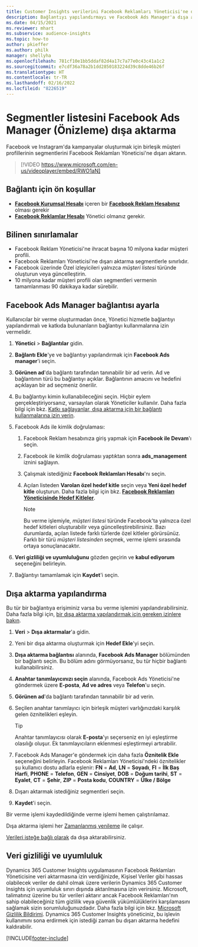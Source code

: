 ```yaml
---
title: Customer Insights verilerini Facebook Reklamları Yöneticisi'ne dışarı aktarma (video içerir)
description: Bağlantıyı yapılandırmayı ve Facebook Ads Manager'a dışa aktarmayı öğrenin.
ms.date: 04/15/2021
ms.reviewer: mhart
ms.subservice: audience-insights
ms.topic: how-to
author: pkieffer
ms.author: philk
manager: shellyha
ms.openlocfilehash: 781cf10e1bb5ddaf82d4a17c7a77e0c43c41a1c2
ms.sourcegitcommit: e7cdf36a78a2b1dd2850183224d39c8dde46b26f
ms.translationtype: HT
ms.contentlocale: tr-TR
ms.lasthandoff: 02/16/2022
ms.locfileid: "8226519"
---
```

# <a name="export-segments-list-to-facebook-ads-manager-preview"></a>Segmentler listesini Facebook Ads Manager (Önizleme) dışa aktarma

Facebook ve Instagram'da kampanyalar oluşturmak için birleşik müşteri profillerinin segmentlerini Facebook Reklamları Yöneticisi'ne dışarı aktarın.

> [!VIDEO https://www.microsoft.com/en-us/videoplayer/embed/RWO1aN]

## <a name="prerequisites-for-connection"></a>Bağlantı için ön koşullar

- [**Facebook Kurumsal Hesabı**](https://business.facebook.com/) içeren bir [**Facebook Reklam Hesabınız**](https://www.facebook.com/business/learn/lessons/step-by-step-ads-manager-account) olması gerekir
- [**Facebook Reklamlar Hesabı**](https://www.facebook.com/business/learn/lessons/step-by-step-ads-manager-account) Yönetici olmanız gerekir.

## <a name="known-limitations"></a>Bilinen sınırlamalar

- Facebook Reklam Yöneticisi'ne ihracat başına 10 milyona kadar müşteri profili.
- Facebook Reklamları Yöneticisi'ne dışarı aktarma segmentlerle sınırlıdır.
- Facebook üzerinde Özel izleyicileri yalnızca *müşteri listesi* türünde oluşturun veya güncelleştirin.
- 10 milyona kadar müşteri profili olan segmentleri vermenin tamamlanması 90 dakikaya kadar sürebilir.

## <a name="set-up-connection-to-facebook-ads-manager"></a>Facebook Ads Manager bağlantısı ayarla

Kullanıcılar bir verme oluşturmadan önce, Yönetici hizmetle bağlantıyı yapılandırmalı ve katkıda bulunanların bağlantıyı kullanmalarına izin vermelidir.

1. **Yönetici** > **Bağlantılar** gidin.

1. **Bağlantı Ekle**'ye ve bağlantıyı yapılandırmak için **Facebook Ads manager**'i seçin.

1. **Görünen ad**'da bağlantı tarafından tanınabilir bir ad verin. Ad ve bağlantının türü bu bağlantıyı açıklar. Bağlantının amacını ve hedefini açıklayan bir ad seçmeniz önerilir.

1. Bu bağlantıyı kimin kullanabileceğini seçin. Hiçbir eylem gerçekleştiriyorsanız, varsayılan olarak Yöneticiler kullanılır. Daha fazla bilgi için bkz. [Katkı sağlayanlar, dışa aktarma için bir bağlantı kullanmalarına izin verin](connections.md#allow-contributors-to-use-a-connection-for-exports).

1. Facebook Ads ile kimlik doğrulaması: 

   1. Facebook Reklam hesabınıza giriş yapmak için **Facebook ile Devam**'ı seçin.

   1. Facebook ile kimlik doğrulaması yaptıktan sonra **ads_management** iznini sağlayın.

   1. Çalışmak istediğiniz **Facebook Reklamları Hesabı**'nı seçin.

   1. Açılan listeden **Varolan özel hedef kitle** seçin veya **Yeni özel hedef kitle** oluşturun. Daha fazla bilgi için bkz. [**Facebook Reklamları Yöneticisinde Hedef Kitleler**](https://www.facebook.com/business/help/744354708981227?id=2469097953376494).
      > [!NOTE]
      > Bu verme işlemiyle, *müşteri listesi* türünde Facebook'ta yalnızca özel hedef kitleleri oluşturabilir veya güncelleştirebilirsiniz. Bazı durumlarda, açılan listede farklı türlerde özel kitleler görürsünüz. Farklı bir türü *müşteri listesinden* seçmek, verme işlemi sırasında ortaya sonuçlanacaktır. 

1. **Veri gizliliği ve uyumluluğunu** gözden geçirin ve **kabul ediyorum** seçeneğini belirleyin.

1. Bağlantıyı tamamlamak için **Kaydet**'i seçin.

## <a name="configure-an-export"></a>Dışa aktarma yapılandırma

Bu tür bir bağlantıya erişiminiz varsa bu verme işlemini yapılandırabilirsiniz. Daha fazla bilgi için, [bir dışa aktarma yapılandırmak için gereken izinlere bakın](export-destinations.md#set-up-a-new-export).

1. **Veri** > **Dışa aktarmalar**'a gidin.

1. Yeni bir dışa aktarma oluşturmak için **Hedef Ekle**'yi seçin. 

1. **Dışa aktarma bağlantısı** alanında, **Facebook Ads Manager** bölümünden bir bağlantı seçin. Bu bölüm adını görmüyorsanız, bu tür hiçbir bağlantı kullanabilirsiniz.

1. **Anahtar tanımlayıcınızı seçin** alanında, Facebook Ads Yöneticisi'ne göndermek üzere **E-posta**, **Ad ve adres** veya **Telefon**'u seçin. 

1. **Görünen ad**'da bağlantı tarafından tanınabilir bir ad verin.

1. Seçilen anahtar tanımlayıcı için birleşik müşteri varlığınızdaki karşılık gelen öznitelikleri eşleyin.
   > [!TIP]
   > Anahtar tanımlayıcısı olarak **E-posta**'yı seçerseniz en iyi eşleştirme olasılığı oluşur. Ek tanımlayıcıların eklenmesi eşleştirmeyi artırabilir.

1. Facebook Ads Manager'e göndermek için daha fazla **Öznitelik Ekle** seçeneğini belirleyin. Facebook Reklamları Yöneticisi'ndeki öznitelikler şu kullanıcı dostu adlarla eşlenir: **FN** = **Ad**, **LN** = **Soyadı**, **FI** = **İlk Baş Harfi**, **PHONE** = **Telefon**, **GEN** = **Cinsiyet**, **DOB** = **Doğum tarihi**, **ST** = **Eyalet**, **CT** = **Şehir**, **ZIP** = **Posta kodu**, **COUNTRY** = **Ülke / Bölge**

1. Dışarı aktarmak istediğiniz segmentleri seçin.

1. **Kaydet**'i seçin.

Bir verme işlemi kaydedildiğinde verme işlemi hemen çalıştırılamaz.

Dışa aktarma işlemi her [Zamanlanmış yenileme](system.md#schedule-tab) ile çalışır. 

[Verileri isteğe bağlı olarak](export-destinations.md#run-exports-on-demand) da dışa aktarabilirsiniz. 

## <a name="data-privacy-and-compliance"></a>Veri gizliliği ve uyumluluk

Dynamics 365 Customer Insights uygulamasının Facebook Reklamları Yöneticisine veri aktarmasına izin verdiğinizde, Kişisel Veriler gibi hassas olabilecek veriler de dahil olmak üzere verilerin Dynamics 365 Customer Insights için uyumluluk sınırı dışında aktarılmasına izin verirsiniz. Microsoft, talimatınız üzerine bu tür verileri aktarır ancak Facebook Reklamları'nın sahip olabileceğiniz tüm gizlilik veya güvenlik yükümlülüklerini karşılamasını sağlamak sizin sorumluluğunuzdadır. Daha fazla bilgi için bkz. [Microsoft Gizlilik Bildirimi](https://go.microsoft.com/fwlink/?linkid=396732).
Dynamics 365 Customer Insights yöneticiniz, bu işlevin kullanımını sona erdirmek için istediği zaman bu dışarı aktarma hedefini kaldırabilir.


[!INCLUDE[footer-include](../includes/footer-banner.md)]

